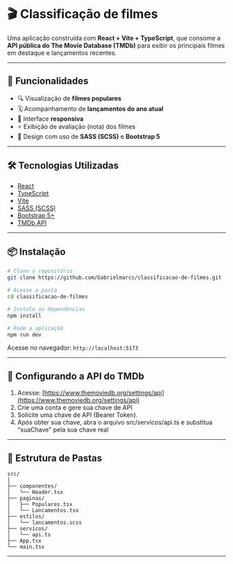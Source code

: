 # 🎬 Classificação de filmes

Uma aplicação construída com **React + Vite + TypeScript**, que consome a **API pública do The Movie Database (TMDb)** para exibir os principais filmes em destaque e lançamentos recentes.

---

## 🚀 Funcionalidades

- 🔍 Visualização de **filmes populares**
- 🗓️ Acompanhamento de **lançamentos do ano atual**
- 📱 Interface **responsiva**
- ⭐ Exibição de avaliação (nota) dos filmes
- 🎨 Design com uso de **SASS (SCSS)** e **Bootstrap 5**

---

## 🛠️ Tecnologias Utilizadas

- [React](https://reactjs.org/)
- [TypeScript](https://www.typescriptlang.org/)
- [Vite](https://vitejs.dev/)
- [SASS (SCSS)](https://sass-lang.com/)
- [Bootstrap 5+](https://getbootstrap.com/)
- [TMDb API](https://www.themoviedb.org/documentation/api)

---

## 📦 Instalação

```bash
# Clone o repositório
git clone https://github.com/Gabrielmarcs/classificacao-de-filmes.git

# Acesse a pasta
cd classificacao-de-filmes

# Instale as dependências
npm install

# Rode a aplicação
npm run dev
```

Acesse no navegador: `http://localhost:5173`

---

## 🔑 Configurando a API do TMDb

1. Acesse: [https://www.themoviedb.org/settings/api](https://www.themoviedb.org/settings/api)
2. Crie uma conta e gere sua chave de API
3. Solicite uma chave de API (Bearer Token).
4. Após obter sua chave, abra o arquivo src/servicos/api.ts e substitua "suaChave" pela sua chave real
---

## 📁 Estrutura de Pastas

```
src/
│
├── componentes/
│   └── Header.tsx
├── paginas/
│   ├── Populares.tsx
│   └── Lancamentos.tsx
├── estilos/
│   └── lancamentos.scss
├── servicos/
│   └── api.ts
├── App.tsx
└── main.tsx
```


---
